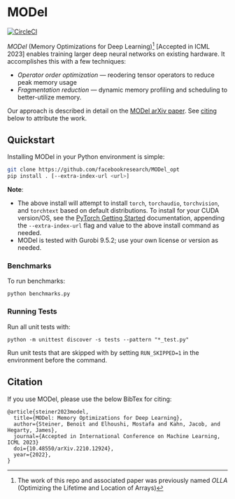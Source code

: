 # MODel

[![CircleCI](https://img.shields.io/circleci/build/github/facebookresearch/MODel_opt?label=CircleCI)](https://app.circleci.com/pipelines/github/facebookresearch/MODel_opt)

*MODel* (Memory Optimizations for Deep Learning)[^1] [Accepted in ICML 2023] enables training larger deep neural networks on existing hardware. It accomplishes this with a few techniques:

- *Operator order optimization* — reodering tensor operators to reduce peak memory usage
- *Fragmentation reduction* — dynamic memory profiling and scheduling to better-utilize memory.

Our approach is described in detail on the [MODel arXiv paper](https://arxiv.org/abs/2210.12924). See [citing](#citation) below to attribute the work.

## Quickstart

Installing MODel in your Python environment is simple:

```bash
git clone https://github.com/facebookresearch/MODel_opt
pip install . [--extra-index-url <url>]
```

**Note**:

- The above install will attempt to install `torch`, `torchaudio`, `torchvision`, and `torchtext` based on default distributions. To install for your CUDA version/OS, see the [PyTorch Getting Started](https://pytorch.org/get-started/locally/) documentation, appending the `--extra-index-url` flag and value to the above install command as needed.
- MODel is tested with Gurobi 9.5.2; use your own license or version as needed.

### Benchmarks

To run benchmarks:

```
python benchmarks.py
```

### Running Tests

Run all unit tests with:

```
python -m unittest discover -s tests --pattern "*_test.py"
```

Run unit tests that are skipped with by setting `RUN_SKIPPED=1` in the environment before the command.

## Citation

If you use MODel, please use the below BibTex for citing:

```text
@article{steiner2023model,
  title={MODel: Memory Optimizations for Deep Learning},
  author={Steiner, Benoit and Elhoushi, Mostafa and Kahn, Jacob, and Hegarty, James},
  journal={Accepted in International Conference on Machine Learning, ICML 2023}
  doi={10.48550/arXiv.2210.12924},
  year={2022},
}
```

[^1]: The work of this repo and associated paper was previously named *OLLA* (Optimizing the Lifetime and Location of Arrays)